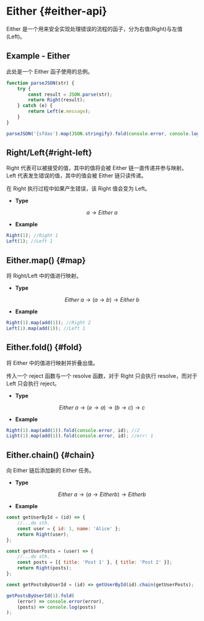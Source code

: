 # Either {#either-api}

Either 是一个用来安全实现处理错误的流程的函子，分为右值(Right)与左值(Left)。

## Example - Either

此处是一个 Either 函子使用的总例。

```js
function parseJSON(str) {
	try {
		const result = JSON.parse(str);
		return Right(result);
	} catch (e) {
		return Left(e.message);
	}
}

parseJSON('{sfdas').map(JSON.stringify).fold(console.error, console.log);
```

## Right/Left{#right-left}

Right 代表可以被接受的值，其中的值将会被 Either 链一直传递并参与映射。
Left 代表发生错误的值，其中的值会被 Either 链只读传递。

在 Right 执行过程中如果产生错误，该 Right 值会变为 Left。

-   **Type**

$$a\rightarrow Either\ a$$

-   **Example**

```js
Right(1); //Right 1
Left(1); //Left 1
```

## Either.map() {#map}

将 Right/Left 中的值进行映射。

-   **Type**

$$Either\ a\rightarrow (a\rightarrow b)\rightarrow Either\ b$$

-   **Example**

```js
Right(1).map(add(1)); //Right 2
Left(1).map(add(1)); //Left 1
```

## Either.fold() {#fold}

将 Either 中的值进行映射并折叠出值。

传入一个 reject 函数与一个 resolve 函数，对于 Right 只会执行 resolve，而对于 Left 只会执行 reject。

-   **Type**

$$Either\ a\rightarrow(e\rightarrow a)\rightarrow(b\rightarrow c)\rightarrow c$$

-   **Example**

```js
Right(1).map(add(1)).fold(console.error, id); //2
Light(1).map(add(1)).fold(console.error, id); //err: 1
```

## Either.chain() {#chain}

向 Either 链后添加新的 Either 任务。

-   **Type**

$$Either\ a\rightarrow(a\rightarrow Either b)\rightarrow Either b$$

-   **Example**

```js
const getUserById = (id) => {
	//...do sth.
	const user = { id: 1, name: 'Alice' };
	return Right(user);
};

const getUserPosts = (user) => {
	//...do sth.
	const posts = [{ title: 'Post 1' }, { title: 'Post 2' }];
	return Right(posts);
};

const getPostsByUserId = (id) => getUserById(id).chain(getUserPosts);

getPostsByUserId(1).fold(
	(error) => console.error(error),
	(posts) => console.log(posts)
);
```
